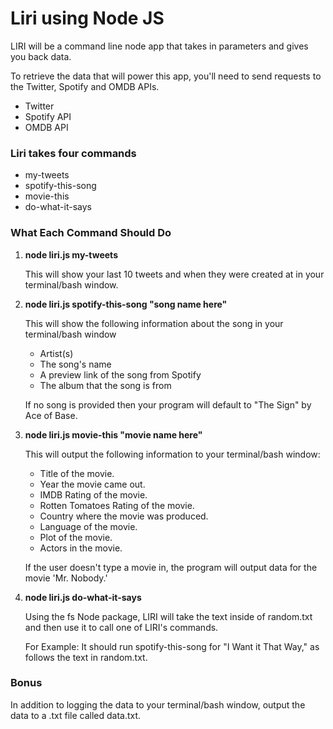 <h1>Liri using Node JS </h1>

<p>LIRI will be a command line node app that takes in parameters and gives you back data.</p>
<p>To retrieve the data that will power this app, you'll need to send requests to the Twitter, Spotify and OMDB APIs. </p>
<ul>
<li>Twitter</li>
<li>Spotify API</li>
<li>OMDB API</li>
</ul>
<h3>Liri takes four commands</h3>
<ul>
<li>my-tweets</li>
<li>spotify-this-song</li>
<li>movie-this</li>
<li>do-what-it-says</li>
</ul>
<h3>What Each Command Should Do</h3>
<ol>
<li><strong>node liri.js my-tweets</strong></li>
<p>This will show your last 10 tweets and when they were created at in your terminal/bash window.</p>
<li><strong>node liri.js spotify-this-song "song name here"</strong></li>
<p>This will show the following information about the song in your terminal/bash window</p>
<ul>
<li>Artist(s)</li>
<li>The song's name</li>
<li>A preview link of the song from Spotify</li>
<li>The album that the song is from</li>
</ul>
<p>If no song is provided then your program will default to "The Sign" by Ace of Base.</p>
<li><strong>node liri.js movie-this "movie name here"</strong></li>
<p>This will output the following information to your terminal/bash window:</p>
<ul>
   <li>Title of the movie.</li>
   <li>Year the movie came out.</li>
   <li>IMDB Rating of the movie.</li>
   <li>Rotten Tomatoes Rating of the movie.</li>
   <li>Country where the movie was produced.</li>
   <li>Language of the movie.</li>
   <li>Plot of the movie.</li>
   <li>Actors in the movie.</li>
</ul>
<p>If the user doesn't type a movie in, the program will output data for the movie 'Mr. Nobody.'</p>

<li><strong>node liri.js do-what-it-says</strong></li>
<p>Using the fs Node package, LIRI will take the text inside of random.txt and then use it to call one of LIRI's commands.</p>
<p>For Example: It should run spotify-this-song for "I Want it That Way," as follows the text in random.txt.</p>
</ol>
<h3>Bonus</h3>
<p>In addition to logging the data to your terminal/bash window, output the data to a .txt file called data.txt.</p>